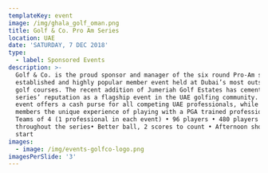 ```yaml
---
templateKey: event
image: /img/ghala_golf_oman.png
title: Golf & Co. Pro Am Series
location: UAE
date: 'SATURDAY, 7 DEC 2018'
type:
  - label: Sponsored Events
description: >-
  Golf & Co. is the proud sponsor and manager of the six round Pro-Am series, an
  established and highly popular member event held at Dubai’s most outstanding
  golf courses. The recent addition of Jumeriah Golf Estates has cemented the
  series’ reputation as a flagship event in the UAE golfing community. Each
  event offers a cash purse for all competing UAE professionals, while giving
  members the unique experience of playing with a PGA trained professional. • 24
  Teams of 4 (1 professional in each event) • 96 players • 480 players
  throughout the series• Better ball, 2 scores to count • Afternoon shotgun
  start
images:
  - image: /img/events-golfco-logo.png
imagesPerSlide: '3'
---
```


